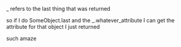 _ refers to the last thing that was returned

so if I do SomeObject.last
and the _.whatever_attribute I can get the attribute for that object I just returned

such amaze